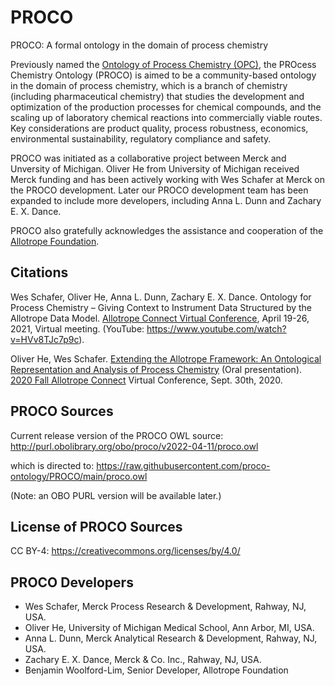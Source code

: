 # PROCO
PROCO: A formal ontology in the domain of process chemistry

Previously named the [Ontology of Process Chemistry (OPC)](https://github.com/OPC-ontology/OPC), the PROcess Chemistry Ontology (PROCO) is aimed to be a community-based ontology in the domain of process chemistry, which is a branch of chemistry (including pharmaceutical chemistry) that studies the development and optimization of the production processes for chemical compounds, and the scaling up of laboratory chemical reactions into commercially viable routes. Key considerations are product quality, process robustness, economics, environmental sustainability, regulatory compliance and safety.   

PROCO was initiated as a collaborative project between Merck and Unversity of Michigan. Oliver He from University of Michigan received Merck funding and has been actively working with Wes Schafer at Merck on the PROCO development. Later our PROCO development team has been expanded to include more developers, including Anna L. Dunn and Zachary E. X. Dance. 

PROCO also gratefully acknowledges the assistance and cooperation of the [Allotrope Foundation](https://www.allotrope.org/).  

## Citations

Wes Schafer, Oliver He, Anna L. Dunn, Zachary E. X. Dance. Ontology for Process Chemistry – Giving Context to Instrument Data Structured by the Allotrope Data Model. [Allotrope Connect Virtual Conference](https://www.allotrope.org/2021-spring-allotrope-connect), April 19-26, 2021, Virtual meeting. (YouTube: https://www.youtube.com/watch?v=HVv8TJc7p9c). 

Oliver He, Wes Schafer. [Extending the Allotrope Framework: An Ontological Representation and Analysis of Process Chemistry](https://a931b97a-f419-4166-9ec6-4bd98cdfcfa7.filesusr.com/ugd/b6aabf_e139357058f84b5b9b80dedf6111f50b.pdf) (Oral presentation). [2020 Fall Allotrope Connect](https://www.allotrope.org/2020-fall-allotrope-connect) Virtual Conference, Sept. 30th, 2020. 

## PROCO Sources

Current release version of the PROCO OWL source:
http://purl.obolibrary.org/obo/proco/v2022-04-11/proco.owl 

which is directed to: https://raw.githubusercontent.com/proco-ontology/PROCO/main/proco.owl

(Note: an OBO PURL version will be available later.)

## License of PROCO Sources
CC BY-4: https://creativecommons.org/licenses/by/4.0/ 

## PROCO Developers
- Wes Schafer, Merck Process Research & Development, Rahway, NJ, USA.  
- Oliver He, University of Michigan Medical School, Ann Arbor, MI, USA.
- Anna L. Dunn, Merck Analytical Research & Development, Rahway, NJ, USA. 
- Zachary E. X. Dance, Merck & Co. Inc., Rahway, NJ, USA.  
- Benjamin Woolford-Lim, Senior Developer, Allotrope Foundation

